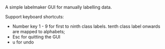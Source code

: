 A simple labelmaker GUI for manually labelling data.

Support keyboard shortcuts:
- Number key 1 - 9 for first to ninth class labels. tenth class label onwards are mapped to alphabets;
- Esc for quitting the GUI
- u for undo
